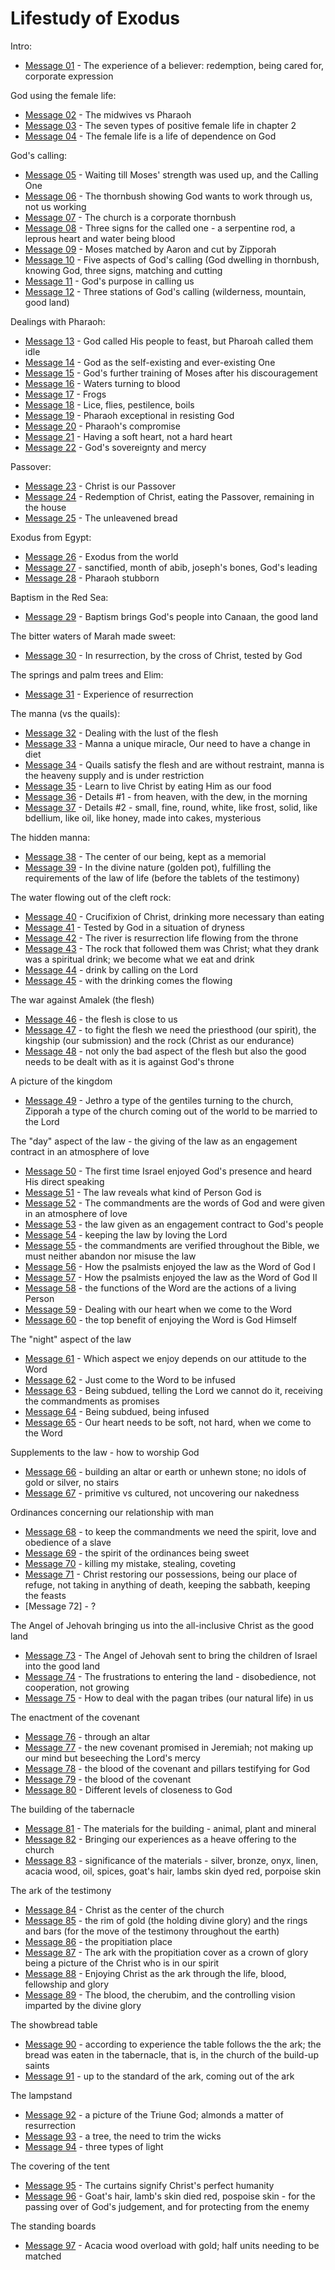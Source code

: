 # Lifestudy of Exodus
Intro:
- [Message 01](msg01.md) - The experience of a believer: redemption, being cared for, corporate expression

God using the female life:
- [Message 02](msg02.md) - The midwives vs Pharaoh
- [Message 03](msg03.md) - The seven types of positive female life in chapter 2
- [Message 04](msg04.md) - The female life is a life of dependence on God

God's calling:
- [Message 05](msg05.md) - Waiting till Moses' strength was used up, and the Calling One
- [Message 06](msg06.md) - The thornbush showing God wants to work through us, not us working
- [Message 07](msg07.md) - The church is a corporate thornbush
- [Message 08](msg08.md) - Three signs for the called one - a serpentine rod, a leprous heart and water being blood
- [Message 09](msg09.md) - Moses matched by Aaron and cut by Zipporah
- [Message 10](msg10.md) - Five aspects of God's calling (God dwelling in thornbush, knowing God, three signs, matching and cutting
- [Message 11](msg11.md) - God's purpose in calling us
- [Message 12](msg12.md) - Three stations of God's calling (wilderness, mountain, good land)

Dealings with Pharaoh:
- [Message 13](msg13.md) - God called His people to feast, but Pharoah called them idle
- [Message 14](msg14.md) - God as the self-existing and ever-existing One
- [Message 15](msg15.md) - God's further training of Moses after his discouragement
- [Message 16](msg16.md) - Waters turning to blood
- [Message 17](msg17.md) - Frogs
- [Message 18](msg18.md) - Lice, flies, pestilence, boils
- [Message 19](msg19.md) - Pharaoh exceptional in resisting God
- [Message 20](msg20.md) - Pharaoh's compromise
- [Message 21](msg21.md) - Having a soft heart, not a hard heart
- [Message 22](msg22.md) - God's sovereignty and mercy

Passover:
- [Message 23](msg23.md) - Christ is our Passover
- [Message 24](msg24.md) - Redemption of Christ, eating the Passover, remaining in the house
- [Message 25](msg25.md) - The unleavened bread

Exodus from Egypt:
- [Message 26](msg26.md) - Exodus from the world
- [Message 27](msg27.md) - sanctified, month of abib, joseph's bones, God's leading
- [Message 28](msg28.md) - Pharaoh stubborn

Baptism in the Red Sea:
- [Message 29](msg29.md) - Baptism brings God's people into Canaan, the good land

The bitter waters of Marah made sweet:
- [Message 30](msg30.md) - In resurrection, by the cross of Christ, tested by God

The springs and palm trees and Elim:
- [Message 31](msg31.md) - Experience of resurrection

The manna (vs the quails):
- [Message 32](msg32.md) - Dealing with the lust of the flesh
- [Message 33](msg33.md) - Manna a unique miracle, Our need to have a change in diet
- [Message 34](msg34.md) - Quails satisfy the flesh and are without restraint, manna is the heaveny supply and is under restriction
- [Message 35](msg35.md) - Learn to live Christ by eating Him as our food
- [Message 36](msg36.md) - Details #1 - from heaven, with the dew, in the morning
- [Message 37](msg37.md) - Details #2 - small, fine, round, white, like frost, solid, like bdellium, like oil, like honey, made into cakes, mysterious

The hidden manna:
- [Message 38](msg38.md) - The center of our being, kept as a memorial
- [Message 39](msg39.md) - In the divine nature (golden pot), fulfilling the requirements of the law of life (before the tablets of the testimony)

The water flowing out of the cleft rock:
- [Message 40](msg40.md) - Crucifixion of Christ, drinking more necessary than eating
- [Message 41](msg41*.md) - Tested by God in a situation of dryness
- [Message 42](msg42.md) - The river is resurrection life flowing from the throne
- [Message 43](msg43.md) - The rock that followed them was Christ; what they drank was a spiritual drink; we become what we eat and drink
- [Message 44](msg44.md) - drink by calling on the Lord
- [Message 45](msg45.md) - with the drinking comes the flowing

The war against Amalek (the flesh)
- [Message 46](msg46.md) - the flesh is close to us
- [Message 47](msg47.md) - to fight the flesh we need the priesthood (our spirit), the kingship (our submission) and the rock (Christ as our endurance)
- [Message 48](msg48.md) - not only the bad aspect of the flesh but also the good needs to be dealt with as it is against God's throne

A picture of the kingdom
- [Message 49](msg49.md) - Jethro a type of the gentiles turning to the church, Zipporah a type of the church coming out of the world to be married to the Lord

The "day" aspect of the law - the giving of the law as an engagement contract in an atmosphere of love
- [Message 50](msg50.md) - The first time Israel enjoyed God's presence and heard His direct speaking
- [Message 51](msg51.md) - The law reveals what kind of Person God is
- [Message 52](msg52.md) - The commandments are the words of God and were given in an atmosphere of love
- [Message 53](msg53.md) - the law given as an engagement contract to God's people
- [Message 54](msg54.md) - keeping the law by loving the Lord
- [Message 55](msg55.md) - the commandments are verified throughout the Bible, we must neither abandon nor misuse the law
- [Message 56](msg56.md) - How the psalmists enjoyed the law as the Word of God I
- [Message 57](msg57.md) - How the psalmists enjoyed the law as the Word of God II
- [Message 58](msg58.md) - the functions of the Word are the actions of a living Person
- [Message 59](msg59.md) - Dealing with our heart when we come to the Word
- [Message 60](msg60.md) - the top benefit of enjoying the Word is God Himself

The "night" aspect of the law
- [Message 61](msg61.md) - Which aspect we enjoy depends on our attitude to the Word
- [Message 62](msg62.md) - Just come to the Word to be infused
- [Message 63](msg63.md) - Being subdued, telling the Lord we cannot do it, receiving the commandments as promises
- [Message 64](msg64.md) - Being subdued, being infused
- [Message 65](msg65.md) - Our heart needs to be soft, not hard, when we come to the Word

Supplements to the law - how to worship God
- [Message 66](msg66.md) - building an altar or earth or unhewn stone; no idols of gold or silver, no stairs
- [Message 67](msg67.md) - primitive vs cultured, not uncovering our nakedness

Ordinances concerning our relationship with man
- [Message 68](msg68.md) - to keep the commandments we need the spirit, love and obedience of a slave
- [Message 69](msg69.md) - the spirit of the ordinances being sweet
- [Message 70](msg70.md) - killing my mistake, stealing, coveting
- [Message 71](msg71.md) - Christ restoring our possessions, being our place of refuge, not taking in anything of death, keeping the sabbath, keeping the feasts
- [Message 72] - ?

The Angel of Jehovah bringing us into the all-inclusive Christ as the good land
- [Message 73](msg73.md) - The Angel of Jehovah sent to bring the children of Israel into the good land
- [Message 74](msg74.md) - The frustrations to entering the land - disobedience, not cooperation, not growing
- [Message 75](msg75.md) - How to deal with the pagan tribes (our natural life) in us

The enactment of the covenant
- [Message 76](msg76.md) - through an altar
- [Message 77](msg77.md) - the new covenant promised in Jeremiah; not making up our mind but beseeching the Lord's mercy
- [Message 78](msg78.md) - the blood of the covenant and pillars testifying for God
- [Message 79](msg79.md) - the blood of the covenant
- [Message 80](msg80.md) - Different levels of closeness to God

The building of the tabernacle
- [Message 81](msg81.md) - The materials for the building - animal, plant and mineral
- [Message 82](msg82.md) - Bringing our experiences as a heave offering to the church
- [Message 83](msg83.md) - significance of the materials - silver, bronze, onyx, linen, acacia wood, oil, spices, goat's hair, lambs skin dyed red, porpoise skin

The ark of the testimony
- [Message 84](msg84.md) - Christ as the center of the church
- [Message 85](msg85.md) - the rim of gold (the holding divine glory) and the rings and bars (for the move of the testimony throughout the earth)
- [Message 86](msg86.md) - the propitiation place
- [Message 87](msg87.md) - The ark with the propitiation cover as a crown of glory being a picture of the Christ who is in our spirit
- [Message 88](msg88.md) - Enjoying Christ as the ark through the life, blood, fellowship and glory
- [Message 89](msg89.md) - The blood, the cherubim, and the controlling vision imparted by the divine glory

The showbread table
- [Message 90](msg90.md) - according to experience the table follows the the ark; the bread was eaten in the tabernacle, that is, in the church of the build-up saints
- [Message 91](msg91.md) - up to the standard of the ark, coming out of the ark

The lampstand
- [Message 92](msg92.md) - a picture of the Triune God; almonds a matter of resurrection
- [Message 93](msg93.md) - a tree, the need to trim the wicks
- [Message 94](msg94.md) - three types of light

The covering of the tent
- [Message 95](msg95.md) - The curtains signify Christ's perfect humanity
- [Message 96](msg96.md) - Goat's hair, lamb's skin died red, pospoise skin - for the passing over of God's judgement, and for protecting from the enemy

The standing boards
- [Message 97](msg97.md) - Acacia wood overload with gold; half units needing to be matched
